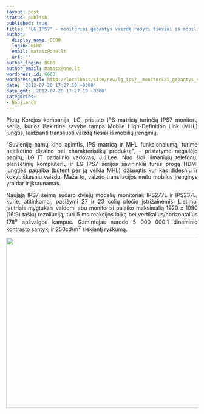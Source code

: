 ```yaml
---
layout: post
status: publish
published: true
title: '"LG IPS7" - monitoriai gebantys vaizdą rodyti tiesiai iš mobilių įrenginių'
author:
  display_name: BC00
  login: BC00
  email: matasx@one.lt
  url: ''
author_login: BC00
author_email: matasx@one.lt
wordpress_id: 6663
wordpress_url: http://localhost/site/new/lg_ips7__monitoriai_gebantys_vaizda_rodyti_tiesiai_is_mobiliu_irenginiu/
date: '2012-07-20 17:27:10 +0300'
date_gmt: '2012-07-20 17:27:10 +0300'
categories:
- Naujienos
---
```

<p style="text-align: justify;">
	Pietų Korėjos kompanija, LG, pristato IPS matricą turinčią IPS7 monitorų seriją, kurios i&scaron;skirtine savybe tampa Mobile High-Definition Link (MHL) jungtis, leidžianti transliuoti vaizdą tiesiai i&scaron; mobilių įrenginių.</p>
<p style="text-align: justify;">
	&quot;Suvieniję namų kino apimtis, IPS matricą ir MHL funkcionalumą, turime neįtikėtino dizaino bei charakteristikų produktą&quot;, - pristatyme negailėjo pagirų, LG IT padalinio vadovas, J.J.Lee. Nuo &scaron;iol i&scaron;maniųjų telefonų, plan&scaron;etinių kompiuterių ir LG IPS7 serijos savininkai turės progą HDMI jungties pagalba (būtent per ją veikia MHL) džiaugtis kur kas didesniu ir kokybi&scaron;kesniu vaizdu. Maža to, vaizdo transliacijos metu mobilus įrenginys yra dar ir įkraunamas.</p>
<p style="text-align: justify;">
	Naująją IPS7 &scaron;eimą sudaro dviejų modelių monitoriai: IPS277L ir IPS237L, kurie, atitinkamai, pasižymi 27 ir 23 colių pločio įstrižainėmis. Lietimui jautriais mygtukais valdomi abu monitoriai palaiko maksimalią 1920 x 1080 (16:9) ta&scaron;kų rezoliuciją, turi 5 ms reakcijos laiką bei vertikalius/horizontalius 178<sup>o</sup> apžvalgos kampus. Gamintojas nurodo 5 000 000:1 dinaminio kontrasto santykį ir 250cd/m<sup>2 </sup>siekiantį ry&scaron;kumą.</p>
<p style="text-align: justify;">
	<img alt="" src="http://technews.lt/userfiles/lg_ips7_01.jpg" style="width: 520px; height: 448px;" /></p>
